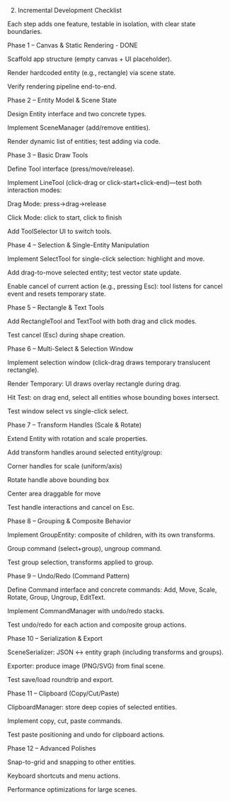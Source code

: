 2. Incremental Development Checklist

Each step adds one feature, testable in isolation, with clear state boundaries.

Phase 1 – Canvas & Static Rendering - DONE

Scaffold app structure (empty canvas + UI placeholder).

Render hardcoded entity (e.g., rectangle) via scene state.

Verify rendering pipeline end-to-end.

Phase 2 – Entity Model & Scene State

Design Entity interface and two concrete types.

Implement SceneManager (add/remove entities).

Render dynamic list of entities; test adding via code.

Phase 3 – Basic Draw Tools

Define Tool interface (press/move/release).

Implement LineTool (click-drag or click-start+click-end)—test both interaction modes:

Drag Mode: press→drag→release

Click Mode: click to start, click to finish

Add ToolSelector UI to switch tools.

Phase 4 – Selection & Single-Entity Manipulation

Implement SelectTool for single-click selection: highlight and move.

Add drag-to-move selected entity; test vector state update.

Enable cancel of current action (e.g., pressing Esc): tool listens for cancel event and resets temporary state.

Phase 5 – Rectangle & Text Tools

Add RectangleTool and TextTool with both drag and click modes.

Test cancel (Esc) during shape creation.

Phase 6 – Multi-Select & Selection Window

Implement selection window (click-drag draws temporary translucent rectangle).

Render Temporary: UI draws overlay rectangle during drag.

Hit Test: on drag end, select all entities whose bounding boxes intersect.

Test window select vs single-click select.

Phase 7 – Transform Handles (Scale & Rotate)

Extend Entity with rotation and scale properties.

Add transform handles around selected entity/group:

Corner handles for scale (uniform/axis)

Rotate handle above bounding box

Center area draggable for move

Test handle interactions and cancel on Esc.

Phase 8 – Grouping & Composite Behavior

Implement GroupEntity: composite of children, with its own transforms.

Group command (select+group), ungroup command.

Test group selection, transforms applied to group.

Phase 9 – Undo/Redo (Command Pattern)

Define Command interface and concrete commands: Add, Move, Scale, Rotate, Group, Ungroup, EditText.

Implement CommandManager with undo/redo stacks.

Test undo/redo for each action and composite group actions.

Phase 10 – Serialization & Export

SceneSerializer: JSON <-> entity graph (including transforms and groups).

Exporter: produce image (PNG/SVG) from final scene.

Test save/load roundtrip and export.

Phase 11 – Clipboard (Copy/Cut/Paste)

ClipboardManager: store deep copies of selected entities.

Implement copy, cut, paste commands.

Test paste positioning and undo for clipboard actions.

Phase 12 – Advanced Polishes

Snap-to-grid and snapping to other entities.

Keyboard shortcuts and menu actions.

Performance optimizations for large scenes.

